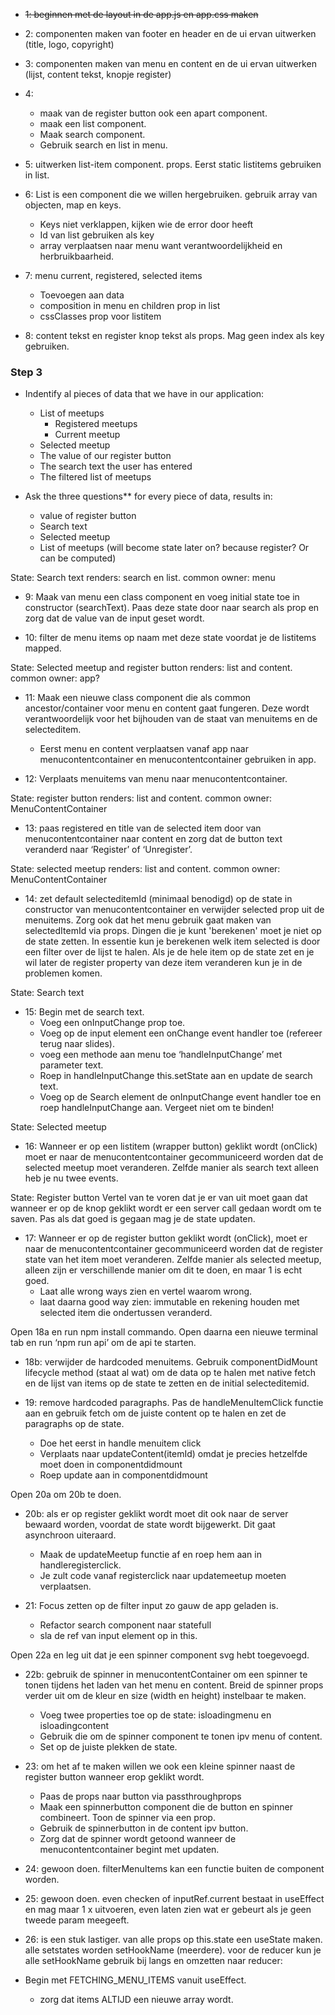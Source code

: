 - ~~1: beginnen met de layout in de app.js en app.css maken~~
- 2: componenten maken van footer en header en de ui ervan uitwerken (title, logo, copyright)


- 3: componenten maken van menu en content en de ui ervan uitwerken (lijst, content tekst, knopje register)


- 4:
  - maak van de register button ook een apart component.
  - maak een list component.
  - Maak search component.
  - Gebruik search en list in menu.


- 5: uitwerken list-item component. props. Eerst static listitems gebruiken in list.


- 6: List is een component die we willen hergebruiken. gebruik array van objecten, map en keys.
  - Keys niet verklappen, kijken wie de error door heeft
  - Id van list gebruiken als key
  - array verplaatsen naar menu want verantwoordelijkheid en herbruikbaarheid.


- 7:  menu current, registered, selected items
  - Toevoegen aan data
  - composition in menu en children prop in list
  - cssClasses prop voor listitem


- 8: content tekst en register knop tekst als props. Mag geen index als key gebruiken.


### Step 3
- Indentify al pieces of data that we have in our application:
    - List of meetups
        - Registered meetups
        - Current meetup
    - Selected meetup
    - The value of our register button
    - The search text the user has entered
    - The filtered list of meetups

- Ask the three questions** for every piece of data, results in:
    - value of register button
    - Search text
    - Selected meetup
    - List of meetups (will become state later on? because register? Or can be computed)


State: Search text
renders: search en list. common owner: menu
-  9: Maak van menu een class component en voeg initial state toe in constructor (searchText). Paas deze state door naar search als prop en zorg dat de value van de input geset wordt.


- 10: filter de menu items op naam met deze state voordat je de listitems mapped.

State: Selected meetup and register button
renders: list and content. common owner: app?
-  11: Maak een nieuwe class component die als common ancestor/container voor menu en content gaat fungeren. Deze wordt verantwoordelijk voor het bijhouden van de staat van menuitems en de selecteditem.
    - Eerst menu en content verplaatsen vanaf app naar menucontentcontainer en menucontentcontainer gebruiken in app.


- 12: Verplaats menuitems van menu naar menucontentcontainer.


State: register button
renders: list and content. common owner: MenuContentContainer
- 13: paas registered en title van de selected item door van menucontentcontainer naar content en zorg dat de button text veranderd naar ‘Register’ of ‘Unregister’.


State: selected meetup
renders: list and content. common owner: MenuContentContainer
- 14: zet default selecteditemId (minimaal benodigd) op de state in constructor van menucontentcontainer en verwijder selected prop uit de menuitems. Zorg ook dat het menu gebruik gaat maken van selectedItemId via props. Dingen die je kunt 'berekenen' moet je niet op de state zetten. In essentie kun je berekenen welk item selected is door een filter over de lijst te halen. Als je de hele item op de state zet en je wil later de register property van deze item veranderen kun je in de problemen komen.

State: Search text
- 15: Begin met de search text.
  - Voeg een onInputChange prop toe.
  - Voeg op de input element een onChange event handler toe (refereer terug naar slides).
  - voeg een methode aan menu toe ‘handleInputChange’ met parameter text.
  - Roep in handleInputChange this.setState aan en update de search text.
  - Voeg op de Search element de onInputChange event handler toe en roep handleInputChange aan. Vergeet niet om te binden!


State: Selected meetup
- 16: Wanneer er op een listitem (wrapper button) geklikt wordt (onClick) moet er naar de menucontentcontainer gecommuniceerd worden dat de selected meetup moet veranderen. Zelfde manier als search text alleen heb je nu twee events.


State: Register button
Vertel van te voren dat je er van uit moet gaan dat wanneer er op de knop geklikt wordt er een server call gedaan wordt om te saven. Pas als dat goed is gegaan mag je de state updaten.
- 17: Wanneer er op de register button geklikt wordt (onClick), moet er naar de menucontentcontainer gecommuniceerd worden dat de register state van het item moet veranderen. Zelfde manier als selected meetup, alleen zijn er verschillende manier om dit te doen, en maar 1 is echt goed.
    - Laat alle wrong ways zien en vertel waarom wrong.
    - laat daarna good way zien: immutable en rekening houden met selected item die ondertussen veranderd.


Open 18a en run npm install commando. Open daarna een nieuwe terminal tab en run ‘npm run api’ om de api te starten.
- 18b: verwijder de hardcoded menuitems. Gebruik componentDidMount lifecycle method (staat al wat) om de data op te halen met native fetch en de lijst van items op de state te zetten en de initial selecteditemid.

- 19: remove hardcoded paragraphs. Pas de handleMenuItemClick functie aan en gebruik fetch om de juiste content op te halen en zet de paragraphs op de state.
    - Doe het eerst in handle menuitem click
    - Verplaats naar updateContent(itemId) omdat je precies hetzelfde moet doen in componentdidmount
    - Roep update aan in componentdidmount


Open 20a om 20b te doen.
- 20b: als er op register geklikt wordt moet dit ook naar de server bewaard worden, voordat de state wordt bijgewerkt. Dit gaat asynchroon uiteraard.
    - Maak de updateMeetup functie af en roep hem aan in handleregisterclick.
    - Je zult code vanaf registerclick naar updatemeetup moeten verplaatsen.


- 21: Focus zetten op de filter input zo gauw de app geladen is.
    - Refactor search component naar statefull
    - sla de ref van input element op in this.


Open 22a en leg uit dat je een spinner component svg hebt toegevoegd.
- 22b: gebruik de spinner in menucontentContainer om een spinner te tonen tijdens het laden van het menu en content. Breid de spinner props verder uit om de kleur en size (width en height) instelbaar te maken.
    - Voeg twee properties toe op de state: isloadingmenu en isloadingcontent
    - Gebruik die om de spinner component te tonen ipv menu of content.
    - Set op de juiste plekken de state.


- 23: om het af te maken willen we ook een kleine spinner naast de register button wanneer erop geklikt wordt.
    - Paas de props naar button via passthroughprops
    - Maak een spinnerbutton component die de button en spinner combineert. Toon de spinner via een prop.
    - Gebruik de spinnerbutton in de content ipv button.
    - Zorg dat de spinner wordt getoond wanneer de menucontentcontainer begint met updaten.

- 24: gewoon doen. filterMenuItems kan een functie buiten de component worden.

- 25: gewoon doen. even checken of inputRef.current bestaat in useEffect en mag maar 1 x uitvoeren, even laten zien wat er gebeurt als je geen tweede param meegeeft.

- 26: is een stuk lastiger. van alle props op this.state een useState maken. alle setstates worden setHookName (meerdere).
voor de reducer kun je alle setHookName gebruik bij langs en omzetten naar reducer:
- Begin met FETCHING_MENU_ITEMS vanuit useEffect.
  - zorg dat items ALTIJD een nieuwe array wordt.
